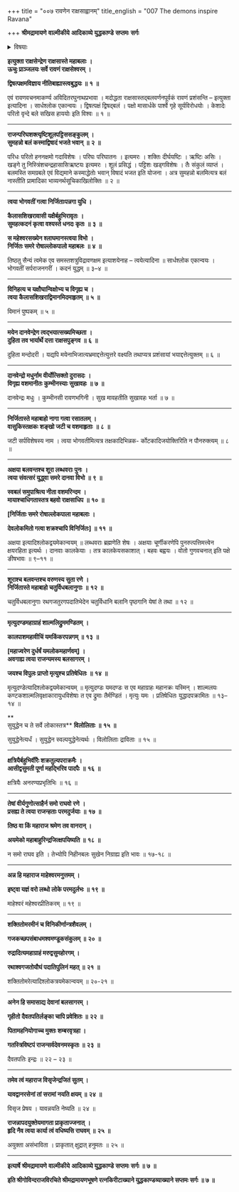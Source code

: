 +++
title = "००७ रावणेन राक्षसाह्वानम्"
title_english = "007 The demons inspire Ravana"

+++
**श्रीमद्रामायणे** **वाल्मीकीये** **आदिकाव्ये युद्धकाण्डे** **सप्तमः** **सर्गः**


<details><summary>विषयाः</summary>

राक्षसैरावणंप्रति कुबेरविजयादितदपादानप्रशंसनपूर्वकं रामस्यततोप्यल्पबलत्वोक्त्या कैमुत्येनतत्पराजयस्यसुकरत्वोक्तिः ॥ १ ॥ तथेन्द्रजिदपादानप्रशंसनपूर्वकं रामविजयाय -तन्नियोजनोक्त्या समाश्वासनम् ॥ २ ॥

</details>


**इत्युक्ता राक्षसेन्द्रेण राक्षसास्ते महाबलाः** **।  
ऊचुः प्राञ्जलयः सर्वे रावणं राक्षसेश्वरम्** **।**

**द्विषत्पक्षमविज्ञाय नीतिबाह्यास्त्वबुद्धयः ॥** **१** **॥**

एवं रावणवचनमाकर्ण्य अविदितरघुनाथप्रभावा । मदोद्धता राक्षसास्तद्बलवर्णनपूर्वकं रावणं प्रशंसन्ति – इत्युक्ता इत्यादिना । सार्धश्लोक एकान्वयः । द्विषत्पक्षं द्विषद्बलं । पक्षो मासार्धके पार्श्वे गृहे सूर्यविरोधयोः । केशादेः परितो वृन्दे बले सखिस हाययोः इति विश्वः ॥ १ ॥

****

**राजन्परिघशक्त्यृष्टिशूलपट्टिससङ्कुलम्** **।  
सुमहन्नो बलं कस्माद्विषादं भजते भवान्** **॥** **२** **॥**

परिधः परितो हननक्षमो गदाविशेषः । परिघः परिघातनः । इत्यमरः । शक्तिः दीर्घयष्टिः । ऋष्टिः असिः । खङ्गे तु निस्त्रिंशचन्द्रहासासिऋष्टयः इत्यमरः । शूलं प्रसिद्धं । पट्टिशः खड्गविशेषः । तैः संकुलं व्याप्तं । बलमस्ति समग्रबले एवं विद्यमाने कस्माद्धेतोः भवान् विषादं भजत इति योजना । अत्र सुमहन्नो बलमित्यत्र बलं नास्तीति प्रामादिका भाव्यनर्थसूचिकाखिलोक्तिः ॥ २ ॥

****

**त्वया भोगवतीं गत्वा निर्जिताःपन्नगा युधि ।**

**कैलासशिखरावासी यक्षैर्बहुभिरावृतः** **।  
सुमहत्कदनं कृत्वा वश्यस्ते धनदः कृतः** **॥** **३** **॥**

**स महेश्वरसख्येन श्लाघमानस्त्वया विभो** **।  
निर्जितः समरे रोषाल्लोकपालो महाबलः** **॥** **४** **॥**

तिष्ठतु सैन्यं त्वमेक एव समस्तशत्रुविद्रावणक्षम इत्याशयेनाह – त्वयेत्यादिना ॥ सार्धश्लोक एकान्वयः । भोगवतीं सर्पराजनगरीं । कदनं युद्धम् ॥ ३–४ ॥

****

**विनिहत्य च यक्षौघान्विक्षोभ्य च विगृह्य च** **।  
त्वया कैलासशिखराद्विमानमिदमाहृतम्** **॥** **५** **॥**

विमानं पुष्पकम् ॥ ५ ॥

****

**मयेन दानवेन्द्रेण त्वद्भयात्सख्यमिच्छता** **।  
दुहिता तव भार्यार्थे दत्ता राक्षसपुङ्गव** **॥** **६** **॥**

दुहिता मन्दोदरी । यद्यपि मयेनाभिजात्यभ्रमाद्दत्तेत्युत्तरे वक्ष्यति तथाप्यत्र प्रशंसायां भयाद्दत्तेत्युक्तम् ॥ ६ ॥

****

**दानवेन्द्रो मधुर्नाम वीर्योत्सिक्तो दुरासदः** **।  
विगृह्य वशमानीतः कुम्भीनस्याः सुखावहः** **॥** **७** **॥**

दानवेन्द्रः मधुः । कुम्भीनसी रावणभगिनी । सुख मावहतीति सुखावहः भर्ता ॥ ७ ॥

****

**निर्जितास्ते महाबाहो नागा गत्वा रसातलम्** **।  
वासुकिस्तक्षकः शङ्खो जटी च वशमाहृताः** **॥** **८** **॥**

जटी सर्पविशेषस्य नाम । त्वया भोगवतीमित्यत्र तक्षकादिभिन्नक- र्कोटकादिजयोक्तिरिति न पौनरुक्त्यम् ॥ ८ ॥

****

**अक्षया बलवन्तश्च शूरा लब्धवराः पुनः** **।  
त्वया संवत्सरं युद्ध्वा समरे दानवा विभो** **॥** **९** **॥**

**स्वबलं समुपाश्रित्य नीता वशमरिन्दम** **।  
मायाश्चाधिगतास्तत्र बहवो राक्षसाधिप** **॥** **१०** **॥**

**\[निर्जिताः समरे रोषाल्लोकपाला महाबलाः ।**

**देवलोकमितो गत्वा शक्रश्चापि विनिर्जितः\] ॥** **११** **॥**

अक्षया इत्यादिश्लोकद्वयमेकान्वयम् ॥ लब्धवराः ब्रह्मणेति शेषः । अक्षयाः चूर्णीकरणेपि पुनरुत्पत्तिमत्त्वेन क्षयरहिता इत्यर्थः । दानवाः कालकेयाः । तत्र कालकेयसकाशात् । बहवः बह्वयः । वोतो गुणवचनात् इति पक्षे ङीषभावः ॥ ९–११ ॥

****

**शूराश्च बलवन्तश्च वरुणस्य सुता रणे** **।  
निर्जितास्ते महाबाहो चतुर्विधबलानुगाः** **॥** **१२** **॥**

चतुर्विधबलानुगाः रथगजतुरगपदातिभेदेन चतुर्विधानि बलानि पृष्ठगानि येषां ते तथा ॥ १२ ॥

****

**मृत्युदण्डमहाग्राहं शाल्मलिद्रुममण्डितम्** **।**

**कालपाशमहावीचिं यमकिंकरपन्नगम् ॥** **१३** **॥**

**\[महाज्वरेण दुर्धर्षं यमलोकमहार्णवम्\] ।  
अवगाह्य त्वया राजन्यमस्य बलसागरम्** **।**

**जयश्च विपुलः प्राप्तो मृत्युश्च प्रतिषेधितः** **॥** **१४** **॥**

मृत्युदण्डेत्यादिश्लोकद्वयमेकान्वयम् ॥ मृत्युदण्डः यमदण्डः स एव महाग्राहः महानक्रः यस्मिन् । शाल्मलयः कण्टकशाल्मलिवृक्षाकारायुधविशेषाः त एव द्रुमाः तैर्मण्डितं । मृत्युः यमः । प्रतिषेधितः युद्धादपक्रामितः ॥ १३–१४ ॥

**  
सुयुद्धेन च ते सर्वे लोकास्तत्र** **विलोलिताः** **॥** **१५** **॥**

सुयुद्धेनेत्यर्धं । सुयुद्धेन स्वल्पयुद्धेनेत्यर्थः । विलोलिताः द्राविताः ॥ १५ ॥

****

**क्षत्रियैर्बहुभिर्वीरैः शक्रतुल्यपराक्रमैः** **।  
आसीद्वसुमती पूर्णा महद्भिरिव पादपैः** **॥** **१६** **॥**

क्षत्रियैः अनरण्यप्रभृतिभिः ॥ १६ ॥

****

**तेषां वीर्यगुणोत्साहैर्न समो राघवो रणे** **।  
प्रसह्य ते त्वया राजन्हताः परमदुर्जयाः** **॥** **१७** **॥**

**तिष्ठ वा किं महाराज श्रमेण तव वानरान् ।**

**अयमेको महाबाहुरिन्द्रजित्क्षपयिष्यति ॥** **१८** **॥**

न समो राघव इति । तेभ्योपि निहीनबलः सुखेन निग्राह्य इति भावः ॥ १७-१८ ॥

****

**अन्न हि महाराज माहेश्वरमनुत्तमम् ।**

**इष्ट्वा यज्ञं वरो लब्धो लोके परमदुर्लभः ॥** **१९** **॥**

माहेश्वरं महेश्वरप्रीतिकरम् ॥ १९ ॥

****

**शक्तितोमरमीनं च विनिकीर्णान्त्रशैवलम् ।**

**गजकच्छपसंबाधमश्वमण्डूकसंकुलम् ॥** **२०** **॥**

**रुद्रादित्यमहाग्राहं मरुद्वसुमहोरगम् ।**

**रथाश्वगजतोयौघं पदातिपुलिनं महत् ॥** **२१** **॥**

शक्तितोमरेत्यादिश्लोकत्रयमेकान्वयम् ॥ २०-२१ ॥

****

**अनेन हि समासाद्य देवानां बलसागरम् ।**

**गृहीतो दैवतपतिर्लङ्का चापि प्रवेशितः ॥** **२२** **॥**

**पितामहनियोगाच्च मुक्तः शम्बरवृत्रहा ।**

**गतस्त्रिविष्टपं राजन्सर्वदेवनमस्कृतः ॥** **२३** **॥**

दैवतपतिः इन्द्रः ॥ २२ – २३ ॥

****

**तमेव त्वं महाराज विसृजेन्द्रजितं सुतम् ।**

**यावद्वानरसेनां तां सरामां नयति क्षयम् ॥** **२४** **॥**

विसृज प्रेषय । यावन्नयति नेष्यति ॥ २४ ॥

**राजन्नापदयुक्तेयमागता प्राकृताज्जनात्** **।  
हृदि नैव त्वया कार्या त्वं वधिष्यसि राघवम्** **॥** **२५** **॥**

अयुक्ता असंभाविता । प्राकृतात् क्षुद्रात् हनुमतः ॥ २५ ॥

****

**इत्यार्षे श्रीमद्रामायणे** **वाल्मीकीये** **आदिकाव्ये युद्धकाण्डे** **सप्तमः** **सर्गः ॥** **७** **॥**

**इति श्रीगोविन्दराजविरचिते श्रीमद्रामायणभूषणे रत्नकिरीटाख्याने युद्धकाण्डव्याख्याने सप्तमः सर्गः ॥ ७ ॥**
